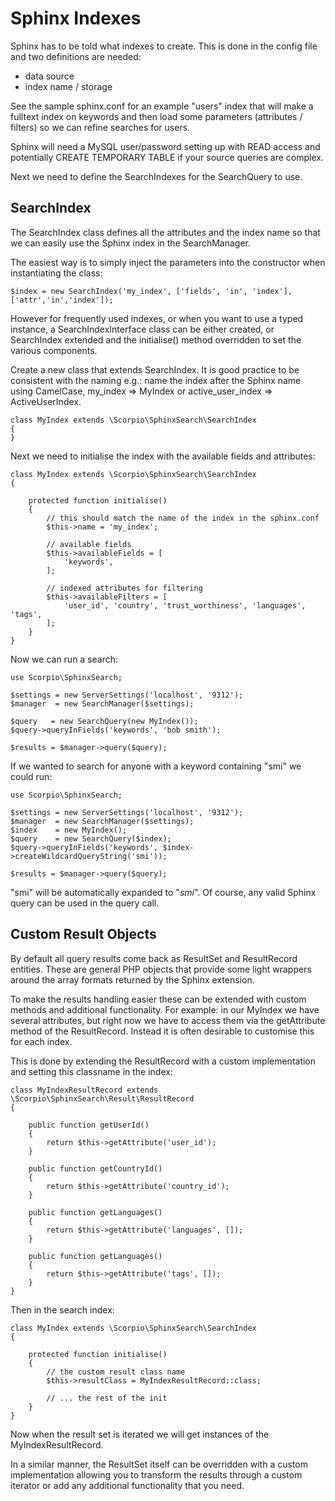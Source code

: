Sphinx Indexes
==============

Sphinx has to be told what indexes to create. This is done in the config file and two definitions are needed:

 * data source
 * index name / storage

See the sample sphinx.conf for an example "users" index that will make a fulltext index on keywords
and then load some parameters (attributes / filters) so we can refine searches for users.

Sphinx will need a MySQL user/password setting up with READ access and potentially CREATE TEMPORARY TABLE
if your source queries are complex.

Next we need to define the SearchIndexes for the SearchQuery to use.

SearchIndex
-----------

The SearchIndex class defines all the attributes and the index name so that we can easily use the Sphinx
index in the SearchManager.

The easiest way is to simply inject the parameters into the constructor when instantiating the class:

    $index = new SearchIndex('my_index', ['fields', 'in', 'index'], ['attr','in','index']);

However for frequently used indexes, or when you want to use a typed instance, a SearchIndexInterface
class can be either created, or SearchIndex extended and the initialise() method overridden to set
the various components.

Create a new class that extends SearchIndex. It is good practice to be consistent with the naming
e.g.: name the index after the Sphinx name using CamelCase, my_index => MyIndex or
active_user_index => ActiveUserIndex.

    class MyIndex extends \Scorpio\SphinxSearch\SearchIndex
    {
    }

Next we need to initialise the index with the available fields and attributes:

    class MyIndex extends \Scorpio\SphinxSearch\SearchIndex
    {

        protected function initialise()
        {
            // this should match the name of the index in the sphinx.conf
            $this->name = 'my_index';

            // available fields
            $this->availableFields = [
                'keywords',
            ];

            // indexed attributes for filtering
            $this->availableFilters = [
                'user_id', 'country', 'trust_worthiness', 'languages', 'tags',
            ];
        }
    }

Now we can run a search:

    use Scorpio\SphinxSearch;

    $settings = new ServerSettings('localhost', '9312');
    $manager  = new SearchManager($settings);

    $query   = new SearchQuery(new MyIndex());
    $query->queryInFields('keywords', 'bob smith');

    $results = $manager->query($query);

If we wanted to search for anyone with a keyword containing "smi" we could run:

    use Scorpio\SphinxSearch;

    $settings = new ServerSettings('localhost', '9312');
    $manager  = new SearchManager($settings);
    $index    = new MyIndex();
    $query    = new SearchQuery($index);
    $query->queryInFields('keywords', $index->createWildcardQueryString('smi'));

    $results = $manager->query($query);

"smi" will be automatically expanded to "*smi*". Of course, any valid Sphinx query can be used
in the query call.

Custom Result Objects
---------------------

By default all query results come back as ResultSet and ResultRecord entities. These
are general PHP objects that provide some light wrappers around the array formats returned
by the Sphinx extension.

To make the results handling easier these can be extended with custom methods and additional
functionality. For example: in our MyIndex we have several attributes, but right now we
have to access them via the getAttribute method of the ResultRecord. Instead it is often
desirable to customise this for each index.

This is done by extending the ResultRecord with a custom implementation and setting this
classname in the index:

    class MyIndexResultRecord extends \Scorpio\SphinxSearch\Result\ResultRecord
    {

        public function getUserId()
        {
            return $this->getAttribute('user_id');
        }

        public function getCountryId()
        {
            return $this->getAttribute('country_id');
        }

        public function getLanguages()
        {
            return $this->getAttribute('languages', []);
        }

        public function getLanguages()
        {
            return $this->getAttribute('tags', []);
        }
    }

Then in the search index:

    class MyIndex extends \Scorpio\SphinxSearch\SearchIndex
    {

        protected function initialise()
        {
            // the custom result class name
            $this->resultClass = MyIndexResultRecord::class;

            // ... the rest of the init
        }
    }

Now when the result set is iterated we will get instances of the MyIndexResultRecord.

In a similar manner, the ResultSet itself can be overridden with a custom implementation allowing
you to transform the results through a custom iterator or add any additional functionality that
you need.